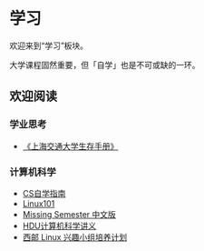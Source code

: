 # 学习

欢迎来到“学习”板块。

大学课程固然重要，但「自学」也是不可或缺的一环。

## 欢迎阅读

### 学业思考

- [《上海交通大学生存手册》](https://survivesjtu.gitbook.io/survivesjtumanual)

### 计算机科学

- [CS自学指南](https://csdiy.wiki/)
- [Linux101](https://101.lug.ustc.edu.cn/)
- [Missing Semester 中文版](https://missing-semester-cn.github.io/)
- [HDU计算机科学讲义](https://hdu-cs.wiki/)
- [西邮 Linux 兴趣小组培养计划](https://plan.xiyoulinux.com/)

